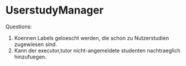 UserstudyManager
================


Questions:

1. Koennen Labels geloescht werden, die schon zu Nutzerstudien zugewiesen sind.
2. Kann der executor,tutor nicht-angemeldete studenten nachtraeglich hinzufuegen.


